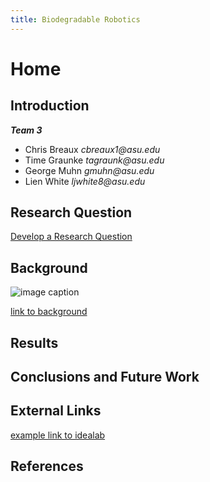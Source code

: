 ```yaml
---
title: Biodegradable Robotics
---
```


# Home

## Introduction
**_Team 3_**
* Chris Breaux    _cbreaux1@asu.edu_
* Time Graunke    _tagraunk@asu.edu_
* George Muhn     _gmuhn@asu.edu_
* Lien White      _ljwhite8@asu.edu_

<!-- **Bold Text**
_Italic Text_
**_Bold and Italic Text_**
* Bullet Point 1
* Bullet Point 2
* Bullet Point 3
1. Numbered Point 1
1. Numbered Point 2
1. Numbered Point 3 
Comment code block is Ctrl+C+K
Uncomment code block is Ctrl+C+U-->


## Research Question

[Develop a Research Question](https://biodegradablerobotics.github.io/Develop%20a%20Research%20Question)

## Background

![image caption](https://idealab.asu.edu/assets/images/research/jumper1.png)

[link to background](/background)

## Results

## Conclusions and Future Work

## External Links

[example link to idealab](https://idealab.asu.edu)

## References
